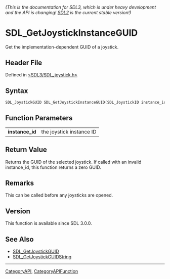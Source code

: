 ###### (This is the documentation for SDL3, which is under heavy development and the API is changing! [SDL2](https://wiki.libsdl.org/SDL2/) is the current stable version!)
# SDL_GetJoystickInstanceGUID

Get the implementation-dependent GUID of a joystick.

## Header File

Defined in [<SDL3/SDL_joystick.h>](https://github.com/libsdl-org/SDL/blob/main/include/SDL3/SDL_joystick.h)

## Syntax

```c
SDL_JoystickGUID SDL_GetJoystickInstanceGUID(SDL_JoystickID instance_id);

```

## Function Parameters

|                     |                          |
| ------------------- | ------------------------ |
| **instance_id**     | the joystick instance ID |

## Return Value

Returns the GUID of the selected joystick. If called with an invalid
instance_id, this function returns a zero GUID.

## Remarks

This can be called before any joysticks are opened.

## Version

This function is available since SDL 3.0.0.

## See Also

- [SDL_GetJoystickGUID](SDL_GetJoystickGUID)
- [SDL_GetJoystickGUIDString](SDL_GetJoystickGUIDString)

----
[CategoryAPI](CategoryAPI), [CategoryAPIFunction](CategoryAPIFunction)

